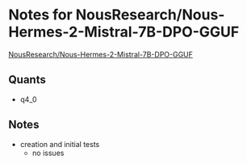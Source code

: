 # Notes for NousResearch/Nous-Hermes-2-Mistral-7B-DPO-GGUF
[NousResearch/Nous-Hermes-2-Mistral-7B-DPO-GGUF](https://huggingface.co/NousResearch/Nous-Hermes-2-Mistral-7B-DPO-GGUF)

## Quants
- q4_0

## Notes
- creation and initial tests
  - no issues